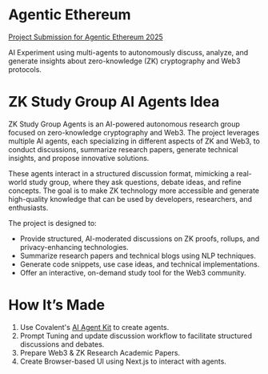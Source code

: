 # Agentic Ethereum
[Project Submission for Agentic Ethereum 2025](https://ethglobal.com/events/agents/)

AI Experiment using multi-agents to autonomously discuss, analyze, and generate insights about zero-knowledge (ZK) cryptography and Web3 protocols.

# ZK Study Group AI Agents Idea

ZK Study Group Agents is an AI-powered autonomous research group focused on zero-knowledge cryptography and Web3. The project leverages multiple AI agents, each specializing in different aspects of ZK and Web3, to conduct discussions, summarize research papers, generate technical insights, and propose innovative solutions.

These agents interact in a structured discussion format, mimicking a real-world study group, where they ask questions, debate ideas, and refine concepts. The goal is to make ZK technology more accessible and generate high-quality knowledge that can be used by developers, researchers, and enthusiasts.

The project is designed to:
- Provide structured, AI-moderated discussions on ZK proofs, rollups, and privacy-enhancing technologies.
- Summarize research papers and technical blogs using NLP techniques.
- Generate code snippets, use case ideas, and technical implementations.
- Offer an interactive, on-demand study tool for the Web3 community.

# How It’s Made

1. Use Covalent's [AI Agent Kit](https://github.com/covalenthq/ai-agent-sdk) to create agents.
2. Prompt Tuning and update discussion workflow to facilitate structured discussions and debates.
3. Prepare Web3 & ZK Research Academic Papers.
4. Create Browser-based UI using Next.js to interact with agents.